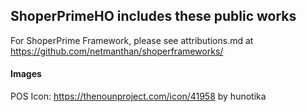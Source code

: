 ## ShoperPrimeHO includes these public works

For ShoperPrime Framework, please see attributions.md at https://github.com/netmanthan/shoperframeworks/

#### Images

POS Icon: https://thenounproject.com/icon/41958 by hunotika
